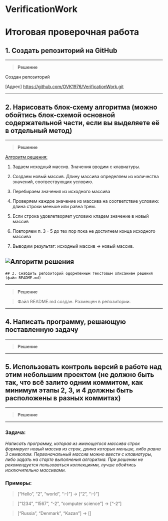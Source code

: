# VerificationWork
# Итоговая проверочная работа

   ##  1. Создать репозиторий на GitHub
---
>**Решение**

Создан репозиторий

[Адрес]  https://github.com/OVK1976/VerificationWork.git

---
## 2. Нарисовать блок-схему алгоритма (можно обойтись блок-схемой основной содержательной части, если вы выделяете её в отдельный метод)
----
>**Решение**

<u>Алгоритм решения:</u>
1. Задаем исходный массив. Значения вводим с клавиатуры.

2. Создаем новый массив. Длину массива определяем из количества значений, соотвествующих условию.

3. Перебираем значения из исходного массива

4. Проверяем каждое значение из массива на соответствие условию: длина строки меньше или равна трем.

5. Если строка удовлетворяет условию кладем значение в новый массив

6. Повторяем п. 3 - 5 до тех пор пока не достигнем конца исходного массива
7. Выводим результат: исходный массив -> новый массив.

![Алгоритм решения](../../../../../../../../C:/%D0%94%D0%BE%D0%BA%D1%83%D0%BC%D0%B5%D0%BD%D1%82%D1%8B%20%D0%9E%D0%BB%D0%B5%D0%B3/%D0%AF%20%D0%B1%D1%80%D0%B5%D0%BD%D0%B4/%D0%9E%D0%B1%D1%83%D1%87%D0%B5%D0%BD%D0%B8%D0%B5/%D0%9F%D1%80%D0%BE%D0%B3%D1%80%D0%B0%D0%BC%D0%BC%D0%B8%D1%80%D0%BE%D0%B2%D0%B0%D0%BD%D0%B8%D0%B5/1%20%D1%87%D0%B5%D1%82%D0%B2%D0%B5%D1%80%D1%82%D1%8C/%D0%98%D1%82%D0%BE%D0%B3%D0%BE%D0%B2%D0%B0%D1%8F%20%D1%80%D0%B0%D0%B1%D0%BE%D1%82%D0%B0%201-3/VerificationWork/%D0%90%D0%BB%D0%B3%D0%BE%D1%80%D0%B8%D1%82%D0%BC%20%D1%80%D0%B5%D1%88%D0%B5%D0%BD%D0%B8%D1%8F.jpg)
-----
    ## 3. Снабдить репозиторий оформленным текстовым описанием решения (файл README.md)
--------
>**Решение**

> Файл README.md создан. Размещен в репозитории.
---------

## 4. Написать программу, решающую поставленную задачу
---
>**Решение**
---
## 5. Использовать контроль версий в работе над этим небольшим проектом (не должно быть так, что всё залито одним коммитом, как минимум этапы 2, 3, и 4 должны быть расположены в разных коммитах)
---
>**Решение**


---
### **Задача**: 
_Написать программу, которая из имеющегося массива строк формирует новый массив из строк, длина которых меньше, либо равна 3 символам. Первоначальный массив можно ввести с клавиатуры, либо задать на старте выполнения алгоритма. При решении не рекомендуется пользоваться коллекциями, лучше обойтись исключительно массивами._

### Примеры:

>[“Hello”, “2”, “world”, “:-)”] → [“2”, “:-)”]

>[“1234”, “1567”, “-2”, “computer science”] → [“-2”]

>[“Russia”, “Denmark”, “Kazan”] → []